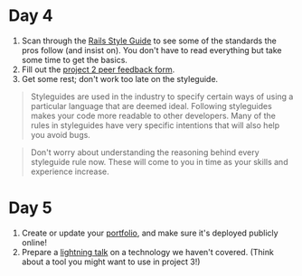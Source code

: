 # Day 4

1. Scan through the [Rails Style Guide](https://github.com/bbatsov/ruby-style-guide) to see some of the standards the pros follow (and insist on).  You don't have to read everything but take some time to get the basics.
2. Fill out the [project 2 peer feedback form](http://goo.gl/forms/ZN1fJi5rs0ugi5ki1).
2. Get some rest; don't work too late on the styleguide.

> Styleguides are used in the industry to specify certain ways of using a particular language that are deemed ideal.  Following styleguides makes your code more readable to other developers.  Many of the rules in styleguides have very specific intentions that will also help you avoid bugs.

> Don't worry about understanding the reasoning behind every styleguide rule now.  These will come to you in time as your skills and experience increase.


# Day 5

1. Create or update your [portfolio](./portfolio.md), and make sure it's deployed publicly online!
2. Prepare a [lightning talk](./lightning-talk.md) on a technology we haven't covered. (Think about a tool you might want to use in project 3!)
